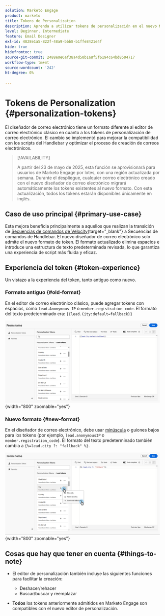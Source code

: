 ```yaml
---
solution: Marketo Engage
product: marketo
title: Tokens de Personalization
description: Aprenda a utilizar tokens de personalización en el nuevo Marketo Engage Email Designer
level: Beginner, Intermediate
feature: Email Designer
exl-id: 4828e1a5-822f-48a9-bbb8-b1ffe8421e4f
hide: true
hidefromtoc: true
source-git-commit: 2488e0e6af38a4d50b1a8f5f6194c64bd8504717
workflow-type: tm+mt
source-wordcount: '242'
ht-degree: 0%

---
```


# Tokens de Personalization {#personalization-tokens}

El diseñador de correo electrónico tiene un formato diferente al editor de correo electrónico clásico en cuanto a los tokens de personalización de correo electrónico. El cambio se implementó para mejorar la compatibilidad con los scripts del Handlebar y optimizar el proceso de creación de correos electrónicos.

>[!AVAILABILITY]
>
>A partir del 23 de mayo de 2025, esta función se aprovisionará para usuarios de Marketo Engage por lotes, con una región actualizada por semana. Durante el despliegue, cualquier correo electrónico creado con el nuevo diseñador de correo electrónico migrará automáticamente los tokens existentes al nuevo formato. Con esta actualización, todos los tokens estarán disponibles únicamente en inglés.

## Caso de uso principal {#primary-use-case}

Esta mejora beneficia principalmente a aquellos que realizan la transición de [Secuencias de comandos de Velocity](https://experienceleague.adobe.com/en/docs/marketo-developer/marketo/email-scripting){target="_blank"} a Secuencias de comandos de Handlebar. El nuevo diseñador de correo electrónico solo admite el nuevo formato de token. El formato actualizado elimina espacios e introduce una estructura de texto predeterminada revisada, lo que garantiza una experiencia de script más fluida y eficaz.

## Experiencia del token {#token-experience}

Un vistazo a la experiencia del token, tanto antiguo como nuevo.

### Formato antiguo {#old-format}

En el editor de correo electrónico clásico, puede agregar tokens con espacios, como `lead.Anonymous IP` o `member.registration code`. El formato del texto predeterminado era: `{{lead.City:default=fallback}}`

![](assets/personalization-tokens-1.png){width="800" zoomable="yes"}

### Nuevo formato {#new-format}

En el diseñador de correo electrónico, debe usar [minúscula](https://developer.mozilla.org/en-US/docs/Glossary/Camel_case) o guiones bajos para los tokens (por ejemplo, `lead.anonymousIP` o `member.registration_code`). El formato del texto predeterminado también cambia a `{%=lead.city ?: "fallback" %}`.

![](assets/personalization-tokens-2.png){width="800" zoomable="yes"}

## Cosas que hay que tener en cuenta {#things-to-note}

* El editor de personalización también incluye las siguientes funciones para facilitar la creación:

   * Deshacer/rehacer
   * Buscar/buscar y reemplazar

* **Todos** los tokens anteriormente admitidos en Marketo Engage son compatibles con el nuevo editor de personalización.
